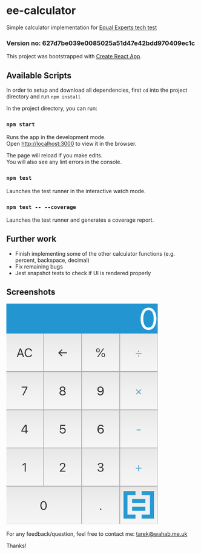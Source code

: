 # ee-calculator

Simple calculator implementation for [Equal Experts tech test](https://equalexperts.github.io/ee-tech-interviews-uk/calculator-problem.html)

### Version no: 627d7be039e0085025a51d47e42bdd970409ec1c

This project was bootstrapped with [Create React App](https://github.com/facebook/create-react-app).

## Available Scripts

In order to setup and download all dependencies, first `cd` into the project directory and run `npm install`

In the project directory, you can run:

### `npm start`

Runs the app in the development mode.<br>
Open [http://localhost:3000](http://localhost:3000) to view it in the browser.

The page will reload if you make edits.<br>
You will also see any lint errors in the console.

### `npm test`

Launches the test runner in the interactive watch mode.<br>

### `npm test -- --coverage`

Launches the test runner and generates a coverage report.<br>

## Further work

- Finish implementing some of the other calculator functions (e.g. percent, backspace, decimal)
- Fix remaining bugs
- Jest snapshot tests to check if UI is rendered properly

## Screenshots

<img width="400" src="https://github.com/tarekw/ee-calculator/raw/master/screenshots/ee-calculator.png"/>


For any feedback/question, feel free to contact me: tarek@wahab.me.uk

Thanks!
